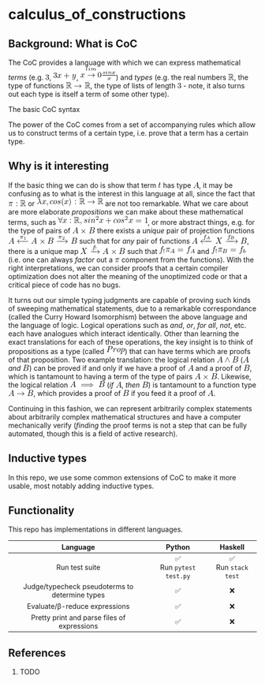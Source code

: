 <!--
    To generate the readme, run:

    docker run -ti --rm -v /Users/ksb/calculus_of_constructions:/test/usr maltegruber/readme-tex:1.0.0

    see: https://github.com/MalteGruber/readme-tex

-->



# calculus_of_constructions

## Background: What is CoC

The CoC provides a language with which we can express mathematical _terms_ (e.g. ![3](doc/teximg/tex_img_0_SSLH5.png), ![3x+y](doc/teximg/tex_img_1_4NL9N.png), ![\overset{lim}{x \rightarrow 0}\frac{sin x}{x}](doc/teximg/tex_img_2_0FDOV.png)) and _types_ (e.g. the real numbers ![\mathbb{R}](doc/teximg/tex_img_3_DMZ0X.png), the type of functions ![\mathbb{R} \rightarrow \mathbb{R}](doc/teximg/tex_img_4_SN9EK.png), the type of lists of length ![3](doc/teximg/tex_img_5_9BDR7.png) - note, it also turns out each type is itself a term of some other type).

The basic CoC syntax

The power of the CoC comes from a set of accompanying rules which allow us to construct terms of a certain type, i.e. prove that a term has a certain type.

## Why is it interesting

If the basic thing we can do is show that term ![t](doc/teximg/tex_img_6_3ZW6H.png) has type ![A](doc/teximg/tex_img_7_VLISN.png), it may be confusing as to what is the interest in this language at all, since the fact that ![\pi: \mathbb{R}](doc/teximg/tex_img_8_8SFMZ.png) or ![\lambda x, cos(x): \mathbb{R} \rightarrow \mathbb{R}](doc/teximg/tex_img_9_8NLDX.png) are not too remarkable. What we care about are more elaborate _propositions_ we can make about these mathematical terms, such as ![\forall x: \mathbb{R}, sin^2x+cos^2x=1](doc/teximg/tex_img_10_Q737M.png), or more abstract things, e.g. for the type of pairs of ![A \times B](doc/teximg/tex_img_11_K7HB0.png) there exists a _unique_ pair of projection functions ![A \xleftarrow{\pi_1} A \times B \xrightarrow{\pi_2} B](doc/teximg/tex_img_12_GBAT4.png) such that for _any_ pair of functions ![A \xleftarrow{f_A} X \xrightarrow{f_B} B](doc/teximg/tex_img_13_3CR1M.png), there is a unique map ![X \xrightarrow{f_!} A\times B](doc/teximg/tex_img_14_CZK51.png) such that ![f_!\pi_A = f_A](doc/teximg/tex_img_15_XAHVZ.png) and ![f_!\pi_B=f_b](doc/teximg/tex_img_16_N0OP2.png) (i.e. one can always _factor_ out a ![\pi](doc/teximg/tex_img_17_WAT4G.png) component from the functions). With the right interpretations, we can consider proofs that a certain compiler optimization does not alter the meaning of the unoptimized code or that a critical piece of code has no bugs.

It turns out our simple typing judgments are capable of proving such kinds of sweeping mathematical statements, due to a remarkable correspondance (called the Curry Howard Isomorphism) between the above language and the language of logic. Logical operations such as _and_, _or_, _for all_, _not_, etc. each have analogues which interact identically. Other than learning the exact translations for each of these operations, the key insight is to think of propositions as a type (called ![Prop](doc/teximg/tex_img_18_OA5CW.png)) that can have terms which are proofs of that proposition. Two example translation: the logical relation ![A \land B](doc/teximg/tex_img_19_PQ2S9.png) (![A](doc/teximg/tex_img_20_QKMFS.png) _and_ ![B](doc/teximg/tex_img_21_46UPL.png)) can be proved if and only if we have a proof of ![A](doc/teximg/tex_img_22_XZJBG.png) and a proof of ![B](doc/teximg/tex_img_23_6QUSK.png), which is tantamount to having a term of the type of pairs ![A \times B](doc/teximg/tex_img_24_2S4JU.png). Likewise, the logical relation ![A \implies B](doc/teximg/tex_img_25_M8YNB.png) (_if_ ![A](doc/teximg/tex_img_26_L7Q47.png), _then_ ![B](doc/teximg/tex_img_27_SH8ET.png)) is tantamount to a function type ![A \rightarrow B](doc/teximg/tex_img_28_UQR93.png), which provides a proof of ![B](doc/teximg/tex_img_29_BS026.png) if you feed it a proof of ![A](doc/teximg/tex_img_30_Q53SV.png).

Continuing in this fashion, we can represent arbitrarily complex statements about arbitrarily complex mathematical structures and have a computer mechanically verify (_finding_ the proof terms is not a step that can be fully automated, though this is a field of active research).

## Inductive types

In this repo, we use some common extensions of CoC to make it more usable, most notably adding inductive types.

## Functionality

This repo has implementations in different languages.

|                    Language                    |           Python            |         Haskell          |
| :--------------------------------------------: | :-------------------------: | :----------------------: |
|                 Run test suite                 | ✅<br> Run `pytest test.py` | ✅ <br> Run `stack test` |
| Judge/typecheck pseudoterms to determine types |             ✅              |            ❌            |
|         Evaluate/β-reduce expressions          |             ✅              |            ❌            |
|  Pretty print and parse files of expressions   |             ✅              |            ❌            |

## References

1. TODO
